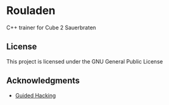 # Rouladen

C++ trainer for Cube 2 Sauerbraten

## License

This project is licensed under the GNU General Public License

## Acknowledgments

* [Guided Hacking](guidedhacking.com/)
